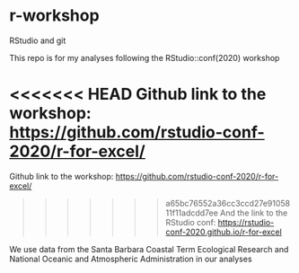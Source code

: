# r-workshop
RStudio and git  

This repo is for my analyses following the RStudio::conf(2020) workshop  

<<<<<<< HEAD
Github link to the workshop: https://github.com/rstudio-conf-2020/r-for-excel/  
=======
Github link to the workshop: https://github.com/rstudio-conf-2020/r-for-excel/ 
>>>>>>> a65bc76552a36cc3ccd27e9105811f11adcdd7ee
And the link to the RStudio conf: https://rstudio-conf-2020.github.io/r-for-excel

We use data from the Santa Barbara Coastal Term Ecological Research and National  Oceanic and Atmospheric Administration in our analyses

